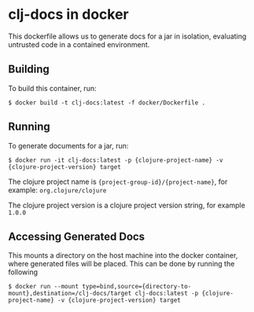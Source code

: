 # clj-docs in docker

This dockerfile allows us to generate docs for a jar in isolation, evaluating
untrusted code in a contained environment.

## Building

To build this container, run:

`$ docker build -t clj-docs:latest -f docker/Dockerfile .`

## Running

To generate documents for a jar, run:

`$ docker run -it clj-docs:latest -p {clojure-project-name} -v {clojure-project-version} target`

The clojure project name is `{project-group-id}/{project-name}`, for example: `org.clojure/clojure`

The clojure project version is a clojure project version string, for example `1.0.0`

## Accessing Generated Docs

This mounts a directory on the host machine into the docker container, where generated
files will be placed. This can be done by running the following

`$ docker run --mount type=bind,source={directory-to-mount},destination=/clj-docs/target clj-docs:latest -p {clojure-project-name} -v {clojure-project-version} target`
